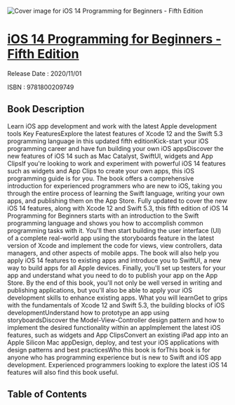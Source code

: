 ![Cover image for iOS 14 Programming for Beginners - Fifth Edition](https://imgdetail.ebookreading.net/cover/cover/202109/EB9781800209749.jpg)

[iOS 14 Programming for Beginners - Fifth Edition](https://ebookreading.net/view/book/iOS+14+Programming+for+Beginners+-+Fifth+Edition-EB9781800209749_1.html "iOS 14 Programming for Beginners - Fifth Edition")
====================================================================================================================

Release Date : 2020/11/01

ISBN : 9781800209749

Book Description
-----------------

Learn iOS app development and work with the latest Apple development tools
Key FeaturesExplore the latest features of Xcode 12 and the Swift 5.3 programming language in this updated fifth editionKick-start your iOS programming career and have fun building your own iOS appsDiscover the new features of iOS 14 such as Mac Catalyst, SwiftUI, widgets and App ClipsIf you're looking to work and experiment with powerful iOS 14 features such as widgets and App Clips to create your own apps, this iOS programming guide is for you. The book offers a comprehensive introduction for experienced programmers who are new to iOS, taking you through the entire process of learning the Swift language, writing your own apps, and publishing them on the App Store.
Fully updated to cover the new iOS 14 features, along with Xcode 12 and Swift 5.3, this fifth edition of iOS 14 Programming for Beginners starts with an introduction to the Swift programming language and shows you how to accomplish common programming tasks with it. You'll then start building the user interface (UI) of a complete real-world app using the storyboards feature in the latest version of Xcode and implement the code for views, view controllers, data managers, and other aspects of mobile apps. The book will also help you apply iOS 14 features to existing apps and introduce you to SwiftUI, a new way to build apps for all Apple devices. Finally, you'll set up testers for your app and understand what you need to do to publish your app on the App Store.
By the end of this book, you'll not only be well versed in writing and publishing applications, but you'll also be able to apply your iOS development skills to enhance existing apps.
What you will learnGet to grips with the fundamentals of Xcode 12 and Swift 5.3, the building blocks of iOS developmentUnderstand how to prototype an app using storyboardsDiscover the Model-View-Controller design pattern and how to implement the desired functionality within an appImplement the latest iOS features, such as widgets and App ClipsConvert an existing iPad app into an Apple Silicon Mac appDesign, deploy, and test your iOS applications with design patterns and best practicesWho this book is forThis book is for anyone who has programming experience but is new to Swift and iOS app development. Experienced programmers looking to explore the latest iOS 14 features will also find this book useful.


Table of Contents
-----------------

